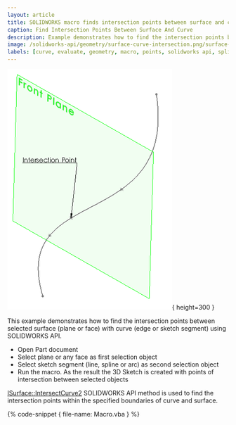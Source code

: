 ```yaml
---
layout: article
title: SOLIDWORKS macro finds intersection points between surface and curve
caption: Find Intersection Points Between Surface And Curve
description: Example demonstrates how to find the intersection points between selected plane or face with edge or sketch segment
image: /solidworks-api/geometry/surface-curve-intersection.png/surface-curve-intersection.png.png
labels: [curve, evaluate, geometry, macro, points, solidworks api, spline, intersection, trimmed curve, vba]
---
```

![Intersection point between plane and sketch spline](surface-curve-intersection.png){ height=300 }

This example demonstrates how to find the intersection points between selected surface (plane or face) with curve (edge or sketch segment) using SOLIDWORKS API.

* Open Part document
* Select plane or any face as first selection object
* Select sketch segment (line, spline or arc) as second selection object
* Run the macro. As the result the 3D Sketch is created with points of intersection between selected objects

[ISurface::IntersectCurve2](http://help.solidworks.com/2018/english/api/sldworksapi/solidworks.interop.sldworks~solidworks.interop.sldworks.isurface~intersectcurve2.html) SOLIDWORKS API method is used to find the intersection points within the specified boundaries of curve and surface.

{% code-snippet { file-name: Macro.vba } %}
